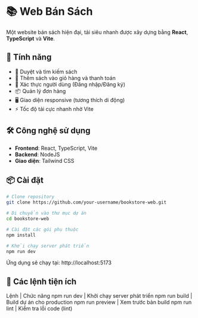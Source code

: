 # 📚 Web Bán Sách

Một website bán sách hiện đại, tải siêu nhanh được xây dựng bằng **React**, **TypeScript** và **Vite**.

## 🚀 Tính năng

- 🔎 Duyệt và tìm kiếm sách
- 🛒 Thêm sách vào giỏ hàng và thanh toán
- 🔐 Xác thực người dùng (Đăng nhập/Đăng ký)
- 📦 Quản lý đơn hàng
- 🖥️ Giao diện responsive (tương thích di động)
- ⚡ Tốc độ tải cực nhanh nhờ Vite

## 🛠️ Công nghệ sử dụng

- **Frontend**: React, TypeScript, Vite
- **Backend**: NodeJS
- **Giao diện**: Tailwind CSS

## 📦 Cài đặt

```bash
# Clone repository
git clone https://github.com/your-username/bookstore-web.git

# Di chuyển vào thư mục dự án
cd bookstore-web

# Cài đặt các gói phụ thuộc
npm install

# Khởi chạy server phát triển
npm run dev
```
Ứng dụng sẽ chạy tại: http://localhost:5173

## 🧹 Các lệnh tiện ích

Lệnh | Chức năng
npm run dev | Khởi chạy server phát triển
npm run build | Build dự án cho production
npm run preview | Xem trước bản build
npm run lint | Kiểm tra lỗi code (lint)

